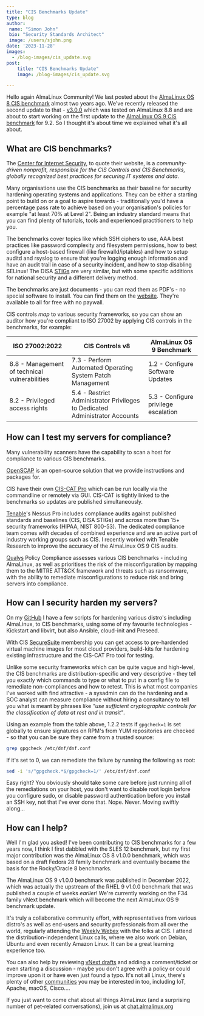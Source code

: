 ```yaml
---
title: "CIS Benchmarks Update"
type: blog
author:
 name: "Simon John"
 bio: "Security Standards Architect"
 image: /users/sjohn.png
date: '2023-11-28'
images:
  - /blog-images/cis_update.svg
post:
    title: "CIS Benchmarks Update"
    image: /blog-images/cis_update.svg

---
```


Hello again AlmaLinux Community! We last posted about the [AlmaLinux OS 8 CIS benchmark](/blog/official-cis-benchmark-for-almalinux-and-openscap-guide-now-published/) almost two years ago. We've recently released the second update to that - [v3.0.0](https://workbench.cisecurity.org/benchmarks/15287) which was tested on AlmaLinux 8.8 and are about to start working on the first update to the [AlmaLinux OS 9 CIS benchmark](https://www.cisecurity.org/benchmark/almalinuxos_linux) for 9.2. So I thought it's about time we explained what it's all about.

## What are CIS benchmarks?

The [Center for Internet Security](https://www.cisecurity.org/), to quote their website, is a *community-driven nonprofit, responsible for the CIS Controls and CIS Benchmarks, globally recognized best practices for securing IT systems and data*.

Many organisations use the CIS benchmarks as their baseline for security hardening operating systems and applications. They can be either a starting point to build on or a goal to aspire towards - traditionally you'd have a percentage pass rate to achieve based on your organisation's policies for example "at least 70% at Level 2". Being an industry standard means that you can find plenty of tutorials, tools and experienced practitioners to help you.

The benchmarks cover topics like which SSH ciphers to use, AAA best practices like password complexity and filesystem permissions, how to best configure a host-based firewall (like firewalld/iptables) and how to setup auditd and rsyslog to ensure that you're logging enough information and have an audit trail in case of a security incident, and how to stop disabling SELinux! The DISA [STIGs](https://public.cyber.mil/stigs/) are very similar, but with some specific additions for national security and a different delivery method.

The benchmarks are just documents - you can read them as PDF's - no special software to install. You can find them on the [website](https://www.cisecurity.org/benchmark/almalinuxos_linux). They're available to all for free with no paywall.

CIS controls *map* to various security frameworks, so you can show an auditor how you're compliant to ISO 27002 by applying CIS controls in the  benchmarks, for example:

| **ISO 27002:2022**                            | **CIS Controls v8**                                                         | **AlmaLinux OS 9 Benchmark**         |
|-----------------------------------------------|-----------------------------------------------------------------------------|--------------------------------------|
| 8.8 - Management of technical vulnerabilities | 7.3 - Perform Automated Operating System Patch Management                   | 1.2 - Configure Software Updates     |
| 8.2 - Privileged access rights                | 5.4 - Restrict Administrator Privileges to Dedicated Administrator Accounts | 5.3 - Configure privilege escalation |

## How can I test my servers for compliance?

Many vulnerability scanners have the capability to scan a host for compliance to various CIS benchmarks.

[OpenSCAP](https://wiki.almalinux.org/documentation/openscap-guide.html) is an open-source solution that we provide instructions and packages for.

CIS have their own [CIS-CAT Pro](https://www.cisecurity.org/cybersecurity-tools/cis-cat-pro) which can be run locally via the commandline or remotely via GUI. CIS-CAT is tightly linked to the benchmarks so updates are published simultaneously.

[Tenable](https://www.cisecurity.org/partner/tenable)'s Nessus Pro includes compliance audits against published standards and baselines (CIS, DISA STIGs) and across more than 15+ security frameworks (HIPAA, NIST 800-53). The dedicated compliance team comes with decades of combined experience and are an active part of industry working groups such as CIS. I recently worked with Tenable Research to improve the accuracy of the AlmaLinux OS 9 CIS audits.

[Qualys](https://www.cisecurity.org/partner/qualys) Policy Compliance assesses various CIS benchmarks - including AlmaLinux, as well as prioritises the risk of the misconfiguration by mapping them to the MITRE ATT&CK framework and threats such as ransomware, with the ability to remediate misconfigurations to reduce risk and bring servers into compliance.

## How can I security harden my servers?

On my [GitHub](https://github.com/sej7278/virt-installs) I have a few scripts for hardening various distro's including AlmaLinux, to CIS benchmarks, using some of my favourite technologies - Kickstart and libvirt, but also Ansible, cloud-init and Preseed.

With CIS [SecureSuite](https://www.cisecurity.org/cis-hardened-images) membership you can get access to pre-hardended virtual machine images for most cloud providers, build-kits for hardening existing infrastructure and the CIS-CAT Pro tool for testing.

Unlike some security frameworks which can be quite vague and high-level, the CIS benchmarks are distribution-specific and very descriptive - they tell you exactly which commands to type or what to put in a config file to remediate non-compliances and how to retest. This is what most companies I've worked with find attractive - a sysadmin can do the hardening and a SOC analyst can measure compliance without hiring a consultancy to tell you what is meant by phrases like *"use sufficient cryptographic controls for the classification of data at rest and in transit"*.

Using an example from the table above, 1.2.2 tests if `gpgcheck=1` is set globally to ensure signatures on RPM's from YUM repositories are checked - so that you can be sure they came from a trusted source:

```bash
grep gpgcheck /etc/dnf/dnf.conf
```

If it's set to 0, we can remediate the failure by running the following as root:

```bash
sed -i 's/^gpgcheck.*$/gpgcheck=1/' /etc/dnf/dnf.conf
```

Easy right? You obviously should take some care before just running all of the remediations on your host, you don't want to disable root login before you configure sudo, or disable password authentication before you install an SSH key, not that I've ever done that. Nope. Never. Moving swiftly along...

## How can I help?

Well I'm glad you asked! I've been contributing to CIS benchmarks for a few years now, I think I first dabbled with the SLES 12 benchmark, but my first major contribution was the AlmaLinux OS 8 v1.0.0 benchmark, which was based on a draft Fedora 28 family benchmark and eventually became the basis for the Rocky/Oracle 8 benchmarks.

The AlmaLinux OS 9 v1.0.0 benchmark was published in December 2022, which was actually the upstream of the RHEL 9 v1.0.0 benchmark that was published a couple of weeks *earlier!* We're currently working on the F34 family vNext benchmark which will become the next AlmaLinux OS 9 benchmark update.

It's truly a collaborative community effort, with representatives from various distro's as well as end-users and security professionals from all over the world, regularly attending the [Weekly Webex](https://workbench.cisecurity.org/communities/1) with the folks at CIS. I attend the distribution-independent Linux calls, where we also work on Debian, Ubuntu and even recently Amazon Linux. It can be a great learning experience too.

You can also help by reviewing [vNext drafts](https://workbench.cisecurity.org/benchmarks/10093) and adding a comment/ticket or even starting a discussion - maybe you don't agree with a policy or could improve upon it or have even just found a typo. It's not all Linux, there's plenty of other [communities](https://workbench.cisecurity.org/communities/public) you may be interested in too, including IoT, Apache, macOS, Cisco....

If you just want to come chat about all things AlmaLinux (and a surprising number of pet-related conversations), join us at [chat.almalinux.org](https://chat.almalinux.org)
